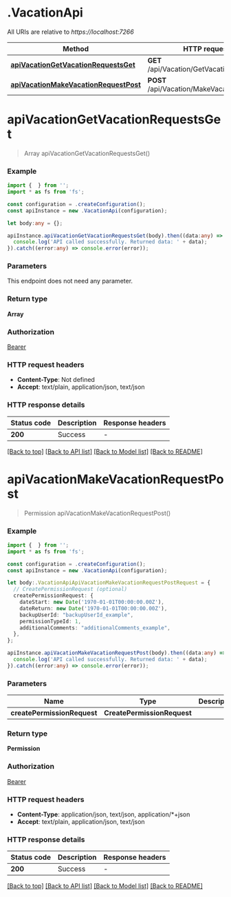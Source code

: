 # .VacationApi

All URIs are relative to *https://localhost:7266*

Method | HTTP request | Description
------------- | ------------- | -------------
[**apiVacationGetVacationRequestsGet**](VacationApi.md#apiVacationGetVacationRequestsGet) | **GET** /api/Vacation/GetVacationRequests | 
[**apiVacationMakeVacationRequestPost**](VacationApi.md#apiVacationMakeVacationRequestPost) | **POST** /api/Vacation/MakeVacationRequest | 


# **apiVacationGetVacationRequestsGet**
> Array<PermissionResponse> apiVacationGetVacationRequestsGet()


### Example


```typescript
import {  } from '';
import * as fs from 'fs';

const configuration = .createConfiguration();
const apiInstance = new .VacationApi(configuration);

let body:any = {};

apiInstance.apiVacationGetVacationRequestsGet(body).then((data:any) => {
  console.log('API called successfully. Returned data: ' + data);
}).catch((error:any) => console.error(error));
```


### Parameters
This endpoint does not need any parameter.


### Return type

**Array<PermissionResponse>**

### Authorization

[Bearer](README.md#Bearer)

### HTTP request headers

 - **Content-Type**: Not defined
 - **Accept**: text/plain, application/json, text/json


### HTTP response details
| Status code | Description | Response headers |
|-------------|-------------|------------------|
**200** | Success |  -  |

[[Back to top]](#) [[Back to API list]](README.md#documentation-for-api-endpoints) [[Back to Model list]](README.md#documentation-for-models) [[Back to README]](README.md)

# **apiVacationMakeVacationRequestPost**
> Permission apiVacationMakeVacationRequestPost()


### Example


```typescript
import {  } from '';
import * as fs from 'fs';

const configuration = .createConfiguration();
const apiInstance = new .VacationApi(configuration);

let body:.VacationApiApiVacationMakeVacationRequestPostRequest = {
  // CreatePermissionRequest (optional)
  createPermissionRequest: {
    dateStart: new Date('1970-01-01T00:00:00.00Z'),
    dateReturn: new Date('1970-01-01T00:00:00.00Z'),
    backupUserId: "backupUserId_example",
    permissionTypeId: 1,
    additionalComments: "additionalComments_example",
  },
};

apiInstance.apiVacationMakeVacationRequestPost(body).then((data:any) => {
  console.log('API called successfully. Returned data: ' + data);
}).catch((error:any) => console.error(error));
```


### Parameters

Name | Type | Description  | Notes
------------- | ------------- | ------------- | -------------
 **createPermissionRequest** | **CreatePermissionRequest**|  |


### Return type

**Permission**

### Authorization

[Bearer](README.md#Bearer)

### HTTP request headers

 - **Content-Type**: application/json, text/json, application/*+json
 - **Accept**: text/plain, application/json, text/json


### HTTP response details
| Status code | Description | Response headers |
|-------------|-------------|------------------|
**200** | Success |  -  |

[[Back to top]](#) [[Back to API list]](README.md#documentation-for-api-endpoints) [[Back to Model list]](README.md#documentation-for-models) [[Back to README]](README.md)


